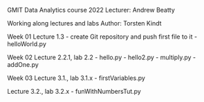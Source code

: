 
GMIT Data Analytics course 2022
Lecturer: Andrew Beatty

Working along lectures and labs
Author: Torsten Kindt


Week 01
Lecture 1.3
    - create Git repository and push first file to it
    - helloWorld.py
 
Week 02
Lecture 2.2.1, lab 2.2
    - hello.py
    - hello2.py
    - multiply.py
    - addOne.py

Week 03
Lecture 3.1., lab 3.1.x
    - firstVariables.py

Lecture 3.2., lab 3.2.x
    - funWithNumbersTut.py


